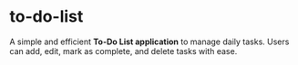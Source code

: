 # to-do-list
A simple and efficient **To-Do List application** to manage daily tasks. Users can add, edit, mark as complete, and delete tasks with ease.
